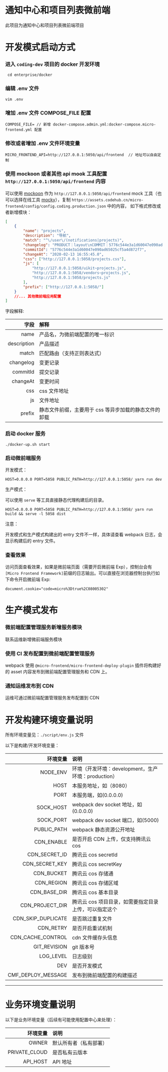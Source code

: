 # 通知中心和项目列表微前端

此项目为通知中心和项目列表微前端项目

# 开发模式启动方式

### 进入 `coding-dev` 项目的 docker 开发环境

```
 cd enterprise/docker
```

### 编辑 .env 文件

```
vim .env
```

### 增加 .env 文件 COMPOSE_FILE 配置

```
COMPOSE_FILE= // 新增 docker-compose.admin.yml:docker-compose.micro-frontend.yml 配置
```

### 修改或者增加 .env 文件环境变量

```
MICRO_FRONTEND_API=http://127.0.0.1:5050/api/frontend  // 地址可以自由定制
```

### 使用 mockoon 或者其他 api mook 工具配置 `http://127.0.0.1:5050/api/frontend` 内容

可以使用 [mockoon](https://mockoon.com/) 作为 `http://127.0.0.1:5050/api/frontend` mock 工具（也可以选择在线工具 [mocky](https://www.mocky.io/)），复制 `https://assets.codehub.cn/micro-frontend/config/config.coding.production.json` 中的内容，
如下格式修改或者新增模块：

```json
[
    {
        "name": "projects",
        "description": "导航",
        "match": "^\/user\/(notifications|projects)",
        "changelog": "PRODUCT：layout\nCOMMIT：5776c544e3a1d60047e090ad65025cf5a4d872f7\nCI：https://codingcorp.coding.net/p/micro-frontend/ci/job/139073/build/28/pipeline\n",
        "commitId": "5776c544e3a1d60047e090ad65025cf5a4d872f7",
        "changeAt": "2020-02-13 16:55:45.0",
        "css": ["http://127.0.0.1:5058/projects.css"],
        "js": [
            "http://127.0.0.1:5058/uikit~projects.js",
            "http://127.0.0.1:5058/vendors~projects.js",
            "http://127.0.0.1:5058/projects.js"
        ],
        "prefix": ["http://127.0.0.1:5058/"]
    }
    //... 其他微前端应用配置
]
```

字段解释:

|        字段 | 解释                                                  |
| ----------: | :---------------------------------------------------- |
|        name | 产品名，为微前端配置的唯一标识                        |
| description | 产品描述                                              |
|       match | 匹配路由（支持正则表达式）                            |
|   changelog | 变更记录                                              |
|    commitId | 提交记录                                              |
|    changeAt | 变更时间                                              |
|         css | css 文件地址                                          |
|          js | 文件地址                                              |
|      prefix | 静态文件前缀，主要用于 css 等异步加载的静态文件的卸载 |

### 启动 docker 服务

```
./docker-up.sh start
```

### 启动微前端服务

开发模式：

```
HOST=0.0.0.0 PORT=5058 PUBLIC_PATH=http://127.0.0.1:5058/ yarn run dev
```

生产模式：

可以使用 `serve` 等工具直接静态代理构建后的目录。

```
HOST=0.0.0.0 PORT=5058 PUBLIC_PATH=http://127.0.0.1:5058/ yarn run build && serve -l 5058 dist
```

注意：

开发模式和生产模式构建出的 entry 文件不一样，具体请查看 webpack 日志，会显示构建后的 entry 文件。

### 查看效果

访问页面查看效果，如果是微前端页面（需要开启微前端 Exp），控制台会有`[Micro Frontend Framework]`前缀的日志输出。可以直接在浏览器控制台执行如下命令开启微前端 Exp:

```
document.cookie="code=micro%3Dtrue%2C08005302"
```

# 生产模式发布

### 微前端配置管理服务新增服务模块

联系运维新增微前端服务模块

### 使用 CI 发布配置到微前端配置管理服务

webpack 使用 `@micro-frontend/micro-frontend-deploy-plugin` 插件将构建好的 asset 内容发布到微前端配置管理服务和 CDN 上。

### 通知运维发布到 CDN

运维可通过微前端配置管理服务发布配置到 CDN

# 开发构建环境变量说明

所有环境变量见：`./script/env.js` 文件

以下是构建/开发环境变量：

|           环境变量 | 说明                                                  |
| -----------------: | :---------------------------------------------------- |
|           NODE_ENV | 环境（开发环境：development，生产环境：production）   |
|               HOST | 本服务地址，如（8080）                                |
|               PORT | 本服务端，如(0.0.0.0)                                 |
|          SOCK_HOST | webpack dev socket 地址，如(0.0.0.0)                  |
|          SOCK_PORT | webpack dev socket 端口，如(5000)                     |
|        PUBLIC_PATH | webpack 静态资源公开地址                              |
|         CDN_ENABLE | 是否开启 CDN 上传，仅支持腾讯云 cos                   |
|      CDN_SECRET_ID | 腾讯云 cos secretId                                   |
|     CDN_SECRET_KEY | 腾讯云 cos secretKey                                  |
|         CDN_BUCKET | 腾讯云 cos 存储通                                     |
|         CDN_REGION | 腾讯云 cos 存储区域                                   |
|       CDN_BASE_DIR | 腾讯云 cos 基本目录                                   |
|    CDN_PROJECT_DIR | 腾讯云 cos 项目目录，如需要指定目录上传，可以指定这个 |
| CDN_SKIP_DUPLICATE | 是否跳过重复文件                                      |
|          CDN_RETRY | 是否开启重试机制                                      |
|  CDN_CACHE_CONTROL | cdn 文件缓存头信息                                    |
|       GIT_REVISION | git 版本号                                            |
|          LOG_LEVEL | 日志级别                                              |
|                DEV | 是否开发模式                                          |
| CMF_DEPLOY_MESSAGE | 发布到微前端配置的构建描述                            |

---

# 业务环境变量说明

以下是业务环境变量（后续有可能使用配置中心来处理）：

|      环境变量 | 说明                   |
| ------------: | :--------------------- |
|         OWNER | 默认所有者（私有部署） |
| PRIVATE_CLOUD | 是否私有云版本         |
|      API_HOST | API 地址               |
